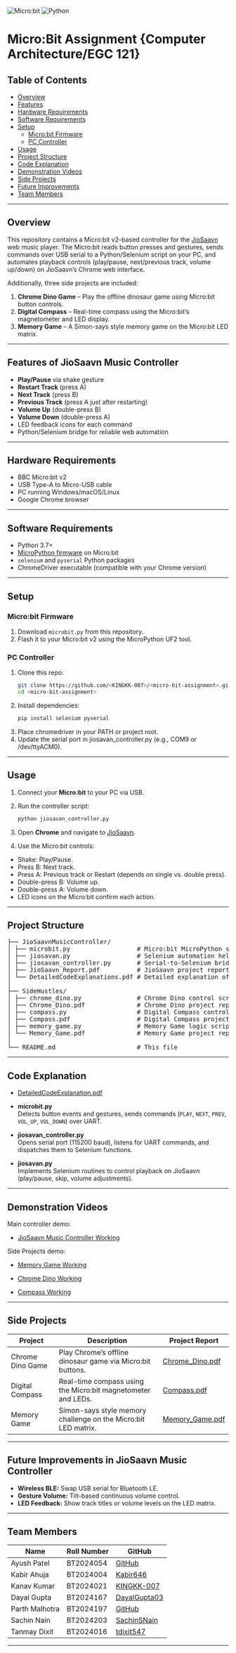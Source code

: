 ![Micro:bit](https://img.shields.io/badge/Device-Micro:bit%20v2-blue) ![Python](https://img.shields.io/badge/Language-Python3-green)

# Micro:Bit Assignment {Computer Architecture/EGC 121}

## Table of Contents
- [Overview](#overview)
- [Features](#features)
- [Hardware Requirements](#hardware-requirements)
- [Software Requirements](#software-requirements)
- [Setup](#setup)
  - [Micro:bit Firmware](#microbit-firmware)
  - [PC Controller](#pc-controller)
- [Usage](#usage)
- [Project Structure](#project-structure)
- [Code Explanation](#code-explanation)
- [Demonstration Videos](#demonstration-videos)
- [Side Projects](#side-projects)
- [Future Improvements](#future-improvements)
- [Team Members](#team-members)

---

## Overview

This repository contains a Micro:bit v2–based controller for the [JioSaavn](https://www.jiosaavn.com) web music player. The Micro:bit reads button presses and gestures, sends commands over USB serial to a Python/Selenium script on your PC, and automates playback controls (play/pause, next/previous track, volume up/down) on JioSaavn’s Chrome web interface.

Additionally, three side projects are included:
1. **Chrome Dino Game** – Play the offline dinosaur game using Micro:bit button controls.
2. **Digital Compass** – Real-time compass using the Micro:bit’s magnetometer and LED display.
3. **Memory Game** – A Simon-says style memory game on the Micro:bit LED matrix.

---

## Features of JioSaavn Music Controller

- **Play/Pause** via shake gesture
- **Restart Track** (press A)
- **Next Track** (press B)
- **Previous Track** (press A just after restarting) 
- **Volume Up** (double-press B)
- **Volume Down** (double-press A)
- LED feedback icons for each command
- Python/Selenium bridge for reliable web automation

---

## Hardware Requirements

- BBC Micro:bit v2
- USB Type-A to Micro-USB cable
- PC running Windows/macOS/Linux
- Google Chrome browser

---

## Software Requirements

- Python 3.7+
- [MicroPython firmware](https://microbit-micropython.readthedocs.io/) on Micro:bit
- `selenium` and `pyserial` Python packages
- ChromeDriver executable (compatible with your Chrome version)

---

## Setup

### Micro:bit Firmware

1. Download `microbit.py` from this repository.  
2. Flash it to your Micro:bit v2 using the MicroPython UF2 tool.

### PC Controller

1. Clone this repo:
   ```bash
   git clone https://github.com/<KINGKK-007>/<micro-bit-assignment>.git
   cd <micro-bit-assignment>

2. Install dependencies:
   ```bash
   pip install selenium pyserial
3. Place chromedriver in your PATH or project root.
4. Update the serial port in jiosavan_controller.py (e.g., COM9 or /dev/ttyACM0).

---

## Usage

1. Connect your **Micro:bit** to your PC via USB.

2. Run the controller script:

   ```bash
   python jiosavan_controller.py
3. Open **Chrome** and navigate to [JioSaavn](https://www.jiosaavn.com).
4. Use the Micro:bit controls:
- Shake: Play/Pause.
- Press B: Next track.
- Press A: Previous track or Restart (depends on single vs. double press).
- Double-press B: Volume up.
- Double-press A: Volume down.
- LED icons on the Micro:bit confirm each action.

---

## Project Structure

<pre>├── JioSaavnMusicController/
│ ├── microbit.py                  # Micro:bit MicroPython script 
│ ├── jiosavan.py                  # Selenium automation helper
│ ├── jiosavan_controller.py       # Serial-to-Selenium bridge
│ ├── JioSaavn_Report.pdf          # JioSaavn project report
│ └── DetailedCodeExplanations.pdf # Detailed explanation of main controller code
│
├── SideHustles/
│ ├── chrome_dino.py               # Chrome Dino control script
│ ├── Chrome_Dino.pdf              # Chrome Dino project report
│ ├── compass.py                   # Digital Compass control script
│ ├── Compass.pdf                  # Digital Compass project report
│ ├── memory_game.py               # Memory Game logic script
│ └── Memory_Game.pdf              # Memory Game project report
│
└── README.md                      # This file</pre>

---

## Code Explanation

- [DetailedCodeExplanation.pdf](https://drive.google.com/file/d/1-tRX-3y9bqGs4DAnv0N1B6Pl2MKri8Ud/view?usp=share_link)

- **microbit.py**  
  Detects button events and gestures, sends commands (`PLAY`, `NEXT`, `PREV`, `VOL_UP`, `VOL_DOWN`) over UART.

- **jiosavan_controller.py**  
  Opens serial port (115200 baud), listens for UART commands, and dispatches them to Selenium functions.

- **jiosavan.py**  
  Implements Selenium routines to control playback on JioSaavn (play/pause, skip, volume adjustments).

---

## Demonstration Videos 

Main controller demo:

- [JioSaavn Music Controller Working](https://drive.google.com/file/d/17tipGkDq-_PeUA8daU7xiVDqFFfhpIk-/view?usp=share_link)

Side Projects demo:

- [Memory Game Working](https://drive.google.com/file/d/1PsbJtFaRprxVQib4Qu50ni7nIJhfd5Ud/view?usp=share_link)

- [Chrome Dino Working](https://drive.google.com/file/d/1vZhc-wmto0BQOWm81tPAqW0lz1AOGBVR/view?usp=share_link)

- [Compass Working](https://drive.google.com/file/d/13PJoXrYQ3vEFnqC_ez0mqVcEbzZqfWS9/view?usp=share_link)

---

## Side Projects

| Project         | Description                                            | Project Report                                                                                               |
|-----------------|--------------------------------------------------------|--------------------------------------------------------------------------------------------------------------|
| Chrome Dino Game | Play Chrome’s offline dinosaur game via Micro:bit buttons. | [Chrome_Dino.pdf](https://drive.google.com/file/d/1GfbnPI2qqRzQFXjczvlgWyWPj0Vj7e_J/view?usp=share_link)           |
| Digital Compass  | Real-time compass using the Micro:bit magnetometer and LEDs. | [Compass.pdf](https://drive.google.com/file/d/1uXZRCnBlLe97KueORwLwOkBkAegXOD_f/view?usp=sharing)           |
| Memory Game     | Simon-says style memory challenge on the Micro:bit LED matrix. | [Memory_Game.pdf](https://drive.google.com/file/d/1CpypCTweukLDyuhZLQkP-RXxjaZ0s1BH/view?usp=sharing)           |

---

## Future Improvements in JioSaavn Music Controller

- **Wireless BLE:** Swap USB serial for Bluetooth LE.
- **Gesture Volume:** Tilt-based continuous volume control.
- **LED Feedback:** Show track titles or volume levels on the LED matrix.

---

## Team Members

| Name          | Roll Number | GitHub                                      | 
|---------------|-------------|---------------------------------------------|
| Ayush Patel   | BT2024054   | [GitHub](https://github.com/ayushpatel)  |
| Kabir Ahuja   | BT2024004   | [Kabir646](https://github.com/Kabir646)        |
| Kanav Kumar   | BT2024021   | [KINGKK-007](https://github.com/KINGKK-007)     |
| Dayal Gupta   | BT2024167   | [DayalGupta03](https://github.com/DayalGupta03)     |
| Parth Malhotra| BT2024197   | [GitHub](https://github.com/parthmalhotra)  |
| Sachin Nain   | BT2024203   | [SachinSNain](https://github.com/SachinSNain)     |
| Tanmay Dixit  | BT2024016   | [tdixit547](https://github.com/tdixit547)    |

---
